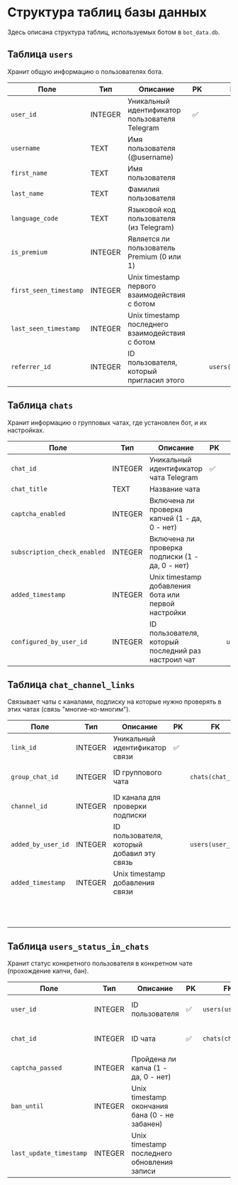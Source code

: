 # Структура таблиц базы данных

Здесь описана структура таблиц, используемых ботом в `bot_data.db`.

## Таблица `users`

Хранит общую информацию о пользователях бота.

| Поле                  | Тип       | Описание                                        | PK | FK         | Ограничения        |
|-----------------------|-----------|-------------------------------------------------|----|------------|--------------------|
| `user_id`             | INTEGER   | Уникальный идентификатор пользователя Telegram  | ✅ |            | PRIMARY KEY        |
| `username`            | TEXT      | Имя пользователя (@username)                    |    |            |                    |
| `first_name`          | TEXT      | Имя пользователя                                |    |            |                    |
| `last_name`           | TEXT      | Фамилия пользователя                            |    |            |                    |
| `language_code`       | TEXT      | Языковой код пользователя (из Telegram)         |    |            |                    |
| `is_premium`          | INTEGER   | Является ли пользователь Premium (0 или 1)       |    |            | DEFAULT 0          |
| `first_seen_timestamp`| INTEGER   | Unix timestamp первого взаимодействия с ботом   |    |            | NOT NULL           |
| `last_seen_timestamp` | INTEGER   | Unix timestamp последнего взаимодействия с ботом  |    |            |                    |
| `referrer_id`         | INTEGER   | ID пользователя, который пригласил этого       |    | `users(user_id)` | ON DELETE SET NULL |

## Таблица `chats`

Хранит информацию о групповых чатах, где установлен бот, и их настройках.

| Поле                        | Тип     | Описание                                            | PK | FK         | Ограничения        |
|-----------------------------|---------|-----------------------------------------------------|----|------------|--------------------|
| `chat_id`                   | INTEGER | Уникальный идентификатор чата Telegram              | ✅ |            | PRIMARY KEY        |
| `chat_title`                | TEXT    | Название чата                                       |    |            |                    |
| `captcha_enabled`           | INTEGER | Включена ли проверка капчей (1 - да, 0 - нет)       |    |            | DEFAULT 1          |
| `subscription_check_enabled`| INTEGER | Включена ли проверка подписки (1 - да, 0 - нет)     |    |            | DEFAULT 1          |
| `added_timestamp`           | INTEGER | Unix timestamp добавления бота или первой настройки |    |            |                    |
| `configured_by_user_id`   | INTEGER | ID пользователя, который последний раз настроил чат |    | `users(user_id)` | ON DELETE SET NULL |

## Таблица `chat_channel_links`

Связывает чаты с каналами, подписку на которые нужно проверять в этих чатах (связь "многие-ко-многим").

| Поле                  | Тип       | Описание                                        | PK | FK         | Ограничения                    |
|-----------------------|-----------|-------------------------------------------------|----|------------|--------------------------------|
| `link_id`             | INTEGER   | Уникальный идентификатор связи                  | ✅ |            | PRIMARY KEY AUTOINCREMENT      |
| `group_chat_id`       | INTEGER   | ID группового чата                              |    | `chats(chat_id)` | NOT NULL, ON DELETE CASCADE      |
| `channel_id`          | INTEGER   | ID канала для проверки подписки                 |    |            | NOT NULL                       |
| `added_by_user_id`    | INTEGER   | ID пользователя, который добавил эту связь      |    | `users(user_id)` | ON DELETE SET NULL             |
| `added_timestamp`     | INTEGER   | Unix timestamp добавления связи                 |    |            | NOT NULL                       |
|                       |           |                                                 |    |            | UNIQUE (`group_chat_id`, `channel_id`) |

## Таблица `users_status_in_chats`

Хранит статус конкретного пользователя в конкретном чате (прохождение капчи, бан).

| Поле                   | Тип     | Описание                                     | PK | FK                    | Ограничения |
|------------------------|---------|----------------------------------------------|----|-------------------------|-------------|
| `user_id`              | INTEGER | ID пользователя                              | ✅ | `users(user_id)`      | NOT NULL, ON DELETE CASCADE |
| `chat_id`              | INTEGER | ID чата                                      | ✅ | `chats(chat_id)`      | NOT NULL, ON DELETE CASCADE |
| `captcha_passed`       | INTEGER | Пройдена ли капча (1 - да, 0 - нет)          |    |                         | DEFAULT 0   |
| `ban_until`            | INTEGER | Unix timestamp окончания бана (0 - не забанен) |    |                         | DEFAULT 0   |
| `last_update_timestamp`| INTEGER | Unix timestamp последнего обновления записи |    |                         |             | 